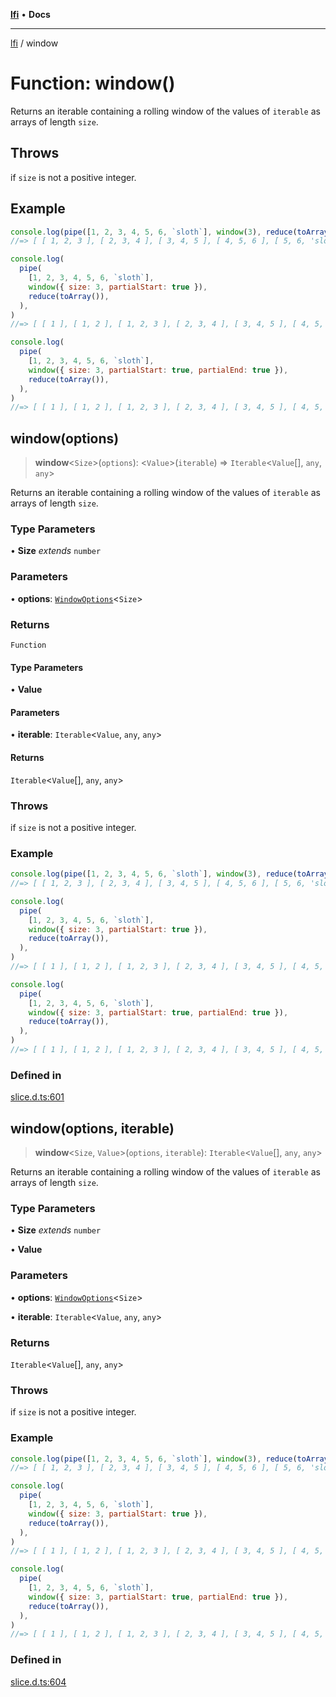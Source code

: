 [**lfi**](../readme.md) • **Docs**

---

[lfi](../globals.md) / window

# Function: window()

Returns an iterable containing a rolling window of the values of `iterable` as
arrays of length `size`.

## Throws

if `size` is not a positive integer.

## Example

```js
console.log(pipe([1, 2, 3, 4, 5, 6, `sloth`], window(3), reduce(toArray())))
//=> [ [ 1, 2, 3 ], [ 2, 3, 4 ], [ 3, 4, 5 ], [ 4, 5, 6 ], [ 5, 6, 'sloth' ] ]

console.log(
  pipe(
    [1, 2, 3, 4, 5, 6, `sloth`],
    window({ size: 3, partialStart: true }),
    reduce(toArray()),
  ),
)
//=> [ [ 1 ], [ 1, 2 ], [ 1, 2, 3 ], [ 2, 3, 4 ], [ 3, 4, 5 ], [ 4, 5, 6 ], [ 5, 6, 'sloth' ] ]

console.log(
  pipe(
    [1, 2, 3, 4, 5, 6, `sloth`],
    window({ size: 3, partialStart: true, partialEnd: true }),
    reduce(toArray()),
  ),
)
//=> [ [ 1 ], [ 1, 2 ], [ 1, 2, 3 ], [ 2, 3, 4 ], [ 3, 4, 5 ], [ 4, 5, 6 ], [ 5, 6, 'sloth' ], [ 6, 'sloth' ], [ 'sloth' ] ]
```

## window(options)

> **window**\<`Size`\>(`options`): \<`Value`\>(`iterable`) =>
> `Iterable`\<`Value`[], `any`, `any`\>

Returns an iterable containing a rolling window of the values of `iterable` as
arrays of length `size`.

### Type Parameters

• **Size** _extends_ `number`

### Parameters

• **options**: [`WindowOptions`](../type-aliases/WindowOptions.md)\<`Size`\>

### Returns

`Function`

#### Type Parameters

• **Value**

#### Parameters

• **iterable**: `Iterable`\<`Value`, `any`, `any`\>

#### Returns

`Iterable`\<`Value`[], `any`, `any`\>

### Throws

if `size` is not a positive integer.

### Example

```js
console.log(pipe([1, 2, 3, 4, 5, 6, `sloth`], window(3), reduce(toArray())))
//=> [ [ 1, 2, 3 ], [ 2, 3, 4 ], [ 3, 4, 5 ], [ 4, 5, 6 ], [ 5, 6, 'sloth' ] ]

console.log(
  pipe(
    [1, 2, 3, 4, 5, 6, `sloth`],
    window({ size: 3, partialStart: true }),
    reduce(toArray()),
  ),
)
//=> [ [ 1 ], [ 1, 2 ], [ 1, 2, 3 ], [ 2, 3, 4 ], [ 3, 4, 5 ], [ 4, 5, 6 ], [ 5, 6, 'sloth' ] ]

console.log(
  pipe(
    [1, 2, 3, 4, 5, 6, `sloth`],
    window({ size: 3, partialStart: true, partialEnd: true }),
    reduce(toArray()),
  ),
)
//=> [ [ 1 ], [ 1, 2 ], [ 1, 2, 3 ], [ 2, 3, 4 ], [ 3, 4, 5 ], [ 4, 5, 6 ], [ 5, 6, 'sloth' ], [ 6, 'sloth' ], [ 'sloth' ] ]
```

### Defined in

[slice.d.ts:601](https://github.com/TomerAberbach/lfi/blob/c9ef1bf4d1040d7f49c52b70b358c019e55f524d/src/operations/slice.d.ts#L601)

## window(options, iterable)

> **window**\<`Size`, `Value`\>(`options`, `iterable`): `Iterable`\<`Value`[],
> `any`, `any`\>

Returns an iterable containing a rolling window of the values of `iterable` as
arrays of length `size`.

### Type Parameters

• **Size** _extends_ `number`

• **Value**

### Parameters

• **options**: [`WindowOptions`](../type-aliases/WindowOptions.md)\<`Size`\>

• **iterable**: `Iterable`\<`Value`, `any`, `any`\>

### Returns

`Iterable`\<`Value`[], `any`, `any`\>

### Throws

if `size` is not a positive integer.

### Example

```js
console.log(pipe([1, 2, 3, 4, 5, 6, `sloth`], window(3), reduce(toArray())))
//=> [ [ 1, 2, 3 ], [ 2, 3, 4 ], [ 3, 4, 5 ], [ 4, 5, 6 ], [ 5, 6, 'sloth' ] ]

console.log(
  pipe(
    [1, 2, 3, 4, 5, 6, `sloth`],
    window({ size: 3, partialStart: true }),
    reduce(toArray()),
  ),
)
//=> [ [ 1 ], [ 1, 2 ], [ 1, 2, 3 ], [ 2, 3, 4 ], [ 3, 4, 5 ], [ 4, 5, 6 ], [ 5, 6, 'sloth' ] ]

console.log(
  pipe(
    [1, 2, 3, 4, 5, 6, `sloth`],
    window({ size: 3, partialStart: true, partialEnd: true }),
    reduce(toArray()),
  ),
)
//=> [ [ 1 ], [ 1, 2 ], [ 1, 2, 3 ], [ 2, 3, 4 ], [ 3, 4, 5 ], [ 4, 5, 6 ], [ 5, 6, 'sloth' ], [ 6, 'sloth' ], [ 'sloth' ] ]
```

### Defined in

[slice.d.ts:604](https://github.com/TomerAberbach/lfi/blob/c9ef1bf4d1040d7f49c52b70b358c019e55f524d/src/operations/slice.d.ts#L604)
